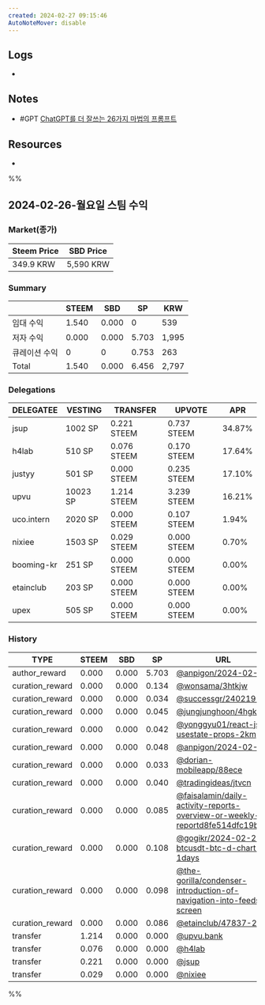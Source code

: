 ```yaml
---
created: 2024-02-27 09:15:46
AutoNoteMover: disable
---
```


## Logs
-

## Notes

- #GPT [ChatGPT를 더 잘쓰는 26가지 마법의 프롬프트](upnote://x-callback-url/openNote?noteId=198d8bf8-5a69-4251-a3ad-76828d3d6ca4)

## Resources
-

%%

## 2024-02-26-월요일 스팀 수익

### Market(종가)
| Steem Price | SBD Price |
| --- | --- |
| 349.9 KRW | 5,590 KRW |

### Summary
| | STEEM | SBD | SP | KRW |
| --- | --- | --- | --- |--- |
| 임대 수익 | 1.540 | 0.000 | 0 | 539 |
| 저자 수익 | 0.000 | 0.000 | 5.703 | 1,995 |
| 큐레이션 수익 | 0 | 0 | 0.753 | 263 |
| Total | 1.540 | 0.000 | 6.456 | 2,797 |

### Delegations
| DELEGATEE | VESTING | TRANSFER | UPVOTE | APR |
| --- | --- | --- | --- | --- |
| jsup | 1002 SP | 0.221 STEEM | 0.737 STEEM | 34.87% |
| h4lab | 510 SP | 0.076 STEEM | 0.170 STEEM | 17.64% |
| justyy | 501 SP | 0.000 STEEM | 0.235 STEEM | 17.10% |
| upvu | 10023 SP | 1.214 STEEM | 3.239 STEEM | 16.21% |
| uco.intern | 2020 SP | 0.000 STEEM | 0.107 STEEM | 1.94% |
| nixiee | 1503 SP | 0.029 STEEM | 0.000 STEEM | 0.70% |
| booming-kr | 251 SP | 0.000 STEEM | 0.000 STEEM | 0.00% |
| etainclub | 203 SP | 0.000 STEEM | 0.000 STEEM | 0.00% |
| upex | 505 SP | 0.000 STEEM | 0.000 STEEM | 0.00% |

### History
| TYPE | STEEM | SBD | SP | URL |
| --- | --- | --- | --- | --- |
| author_reward | 0.000 | 0.000 | 5.703 | [@anpigon/2024-02-19](https://steemit.com/@anpigon/2024-02-19) |
| curation_reward | 0.000 | 0.000 | 0.134 | [@wonsama/3htkjw](https://steemit.com/@wonsama/3htkjw) |
| curation_reward | 0.000 | 0.000 | 0.034 | [@successgr/240219-](https://steemit.com/@successgr/240219-) |
| curation_reward | 0.000 | 0.000 | 0.045 | [@jungjunghoon/4hgkzy](https://steemit.com/@jungjunghoon/4hgkzy) |
| curation_reward | 0.000 | 0.000 | 0.042 | [@yonggyu01/react-js-usestate-props-2km](https://steemit.com/@yonggyu01/react-js-usestate-props-2km) |
| curation_reward | 0.000 | 0.000 | 0.048 | [@anpigon/2024-02-19](https://steemit.com/@anpigon/2024-02-19) |
| curation_reward | 0.000 | 0.000 | 0.033 | [@dorian-mobileapp/88ece](https://steemit.com/@dorian-mobileapp/88ece) |
| curation_reward | 0.000 | 0.000 | 0.040 | [@tradingideas/jtvcn](https://steemit.com/@tradingideas/jtvcn) |
| curation_reward | 0.000 | 0.000 | 0.085 | [@faisalamin/daily-activity-reports-overview-or-weekly-reportd8fe514dfc19best](https://steemit.com/@faisalamin/daily-activity-reports-overview-or-weekly-reportd8fe514dfc19best) |
| curation_reward | 0.000 | 0.000 | 0.108 | [@gogikr/2024-02-20-btcusdt-btc-d-chart-1days](https://steemit.com/@gogikr/2024-02-20-btcusdt-btc-d-chart-1days) |
| curation_reward | 0.000 | 0.000 | 0.098 | [@the-gorilla/condenser-introduction-of-navigation-into-feeds-screen](https://steemit.com/@the-gorilla/condenser-introduction-of-navigation-into-feeds-screen) |
| curation_reward | 0.000 | 0.000 | 0.086 | [@etainclub/47837-2](https://steemit.com/@etainclub/47837-2) |
| transfer | 1.214 | 0.000 | 0.000 | [@upvu.bank](https://steemit.com/@upvu.bank) |
| transfer | 0.076 | 0.000 | 0.000 | [@h4lab](https://steemit.com/@h4lab) |
| transfer | 0.221 | 0.000 | 0.000 | [@jsup](https://steemit.com/@jsup) |
| transfer | 0.029 | 0.000 | 0.000 | [@nixiee](https://steemit.com/@nixiee) |

%%
